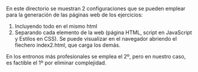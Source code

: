 En este directorio se muestran 2 configuraciones que se pueden emplear para la generación de las páginas web de los ejercicios:

1. Incluyendo todo en el mismo html
2. Separando cada elemento de la web (página HTML, script en JavaScript y Estilos en CSS). Se puede visualizar en el navegador abriendo el fiechero index2.html, que carga los demás.

En los entronos más profesionales se emplea el 2º, pero en nuestro caso, es factible el 1º por eliminar complejidad.